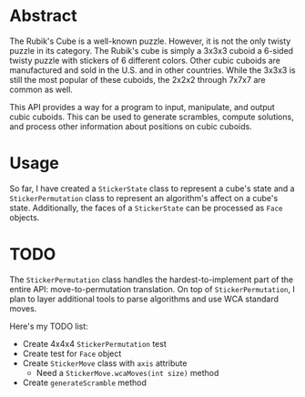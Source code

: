 # Abstract

The Rubik's Cube is a well-known puzzle. However, it is not the only twisty puzzle in its category. The Rubik's cube is simply a 3x3x3 cuboid&nbsp;a 6-sided twisty puzzle with stickers of 6 different colors. Other cubic cuboids are manufactured and sold in the U.S. and in other countries. While the 3x3x3 is still the most popular of these cuboids, the 2x2x2 through 7x7x7 are common as well.

This API provides a way for a program to input, manipulate, and output cubic cuboids. This can be used to generate scrambles, compute solutions, and process other information about positions on cubic cuboids.

# Usage

So far, I have created a `StickerState` class to represent a cube's state and a `StickerPermutation` class to represent an algorithm's affect on a cube's state. Additionally, the faces of a `StickerState` can be processed as `Face` objects.

# TODO

The `StickerPermutation` class handles the hardest-to-implement part of the entire API: move-to-permutation translation. On top of `StickerPermutation`, I plan to layer additional tools to parse algorithms and use WCA standard moves.

Here's my TODO list:

 * Create 4x4x4 `StickerPermutation` test
 * Create test for `Face` object
 * Create `StickerMove` class with `axis` attribute
   * Need a `StickerMove.wcaMoves(int size)` method
 * Create `generateScramble` method
